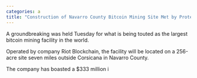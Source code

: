 ```yaml
---
categories: a
title: "Construction of Navarro County Bitcoin Mining Site Met by Protesters"
---
```


A groundbreaking was held Tuesday for what is being touted as the largest bitcoin mining facility in the world.



Operated by company Riot Blockchain, the facility will be located on a 256-acre site seven miles outside Corsicana in Navarro County. &nbsp;



The company has boasted a $333 million i